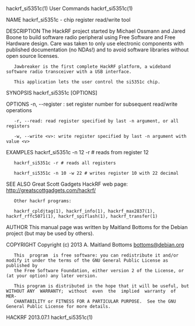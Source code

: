 hackrf_si5351c(1)                                                  User Commands                                                 hackrf_si5351c(1)

NAME
       hackrf_si5351c - chip register read/write tool

DESCRIPTION
       The  HackRF  project  started  by  Michael Ossmann and Jared Boone to build software radio peripheral using Free Software and Free Hardware
       design. Care was taken to only use electronic components with published documentation (no NDAs!) and to avoid  software  libraries  without
       open source licenses.

       Jawbreaker is the first complete HackRF platform, a wideband software radio transceiver with a USB interface.

       This application lets the user control the si5351c chip.

SYNOPSIS
       hackrf_si5351c [OPTIONS]

OPTIONS
       -n, --register <n>: set register number for subsequent read/write operations

       -r, --read: read register specified by last -n argument, or all registers

       -w, --write <v>: write register specified by last -n argument with value <v>

EXAMPLES
       hackrf_si5351c -n 12 -r # reads from register 12

       hackrf_si5351c -r # reads all registers

       hackrf_si5351c -n 10 -w 22 # writes register 10 with 22 decimal

SEE ALSO
       Great Scott Gadgets HackRF web page: http://greatscottgadgets.com/hackrf/

       Other hackrf programs:

       hackrf_cpldjtag(1), hackrf_info(1), hackrf_max2837(1), hackrf_rffc5071(1), hackrf_spiflash(1), hackrf_transfer(1)

AUTHOR
       This manual page was written by Maitland Bottoms for the Debian project (but may be used by others).

COPYRIGHT
       Copyright (c) 2013 A. Maitland Bottoms <bottoms@debian.org>

       This  program  is free software: you can redistribute it and/or modify it under the terms of the GNU General Public License as published by
       the Free Software Foundation, either version 2 of the License, or (at your option) any later version.

       This program is distributed in the hope that it will be useful, but WITHOUT ANY  WARRANTY;  without  even  the  implied  warranty  of  MER‐
       CHANTABILITY or FITNESS FOR A PARTICULAR PURPOSE.  See the GNU General Public License for more details.

HACKRF                                                               2013.07.1                                                   hackrf_si5351c(1)
